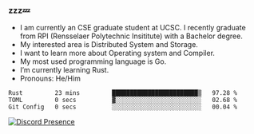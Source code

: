 ### zzz💤

- I am currently an CSE graduate student at UCSC. I recently graduate from RPI (Rensselaer Polytechnic Insititute) with a Bachelor degree.
- My interested area is Distributed System and Storage.
- I want to learn more about Operating system and Compiler.
- My most used programming language is Go.
- I’m currently learning Rust.
- Pronouns: He/Him


<!--START_SECTION:waka-->

```text
Rust         23 mins         ████████████████████████▒   97.28 %
TOML         0 secs          ▓░░░░░░░░░░░░░░░░░░░░░░░░   02.68 %
Git Config   0 secs          ░░░░░░░░░░░░░░░░░░░░░░░░░   00.04 %
```

<!--END_SECTION:waka-->

[![Discord Presence](https://lanyard.cnrad.dev/api/492898157357957130?theme=dark&bg=e6770b&animated=true&idleMessage=あんたバカァ？)](https://discord.com/users/492898157357957130)
